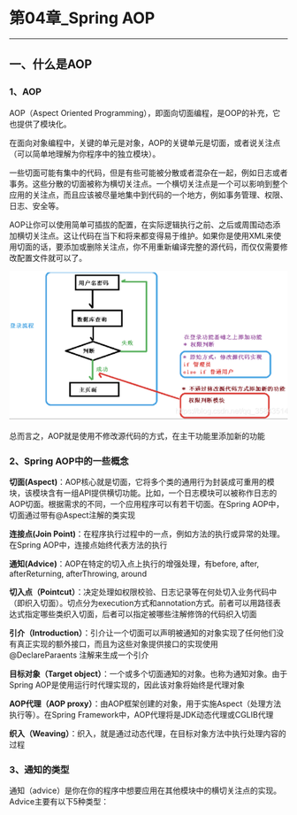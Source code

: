 # 第04章_Spring AOP

---

## 一、什么是AOP

### 1、AOP

AOP（Aspect Oriented Programming），即面向切面编程，是OOP的补充，它也提供了模块化。

在面向对象编程中，关键的单元是对象，AOP的关键单元是切面，或者说关注点（可以简单地理解为你程序中的独立模块）。

一些切面可能有集中的代码，但是有些可能被分散或者混杂在一起，例如日志或者事务。这些分散的切面被称为横切关注点。一个横切关注点是一个可以影响到整个应用的关注点，而且应该被尽量地集中到代码的一个地方，例如事务管理、权限、日志、安全等。

AOP让你可以使用简单可插拔的配置，在实际逻辑执行之前、之后或周围动态添加横切关注点。这让代码在当下和将来都变得易于维护。如果你是使用XML来使用切面的话，要添加或删除关注点，你不用重新编译完整的源代码，而仅仅需要修改配置文件就可以了。

<img src="images/image-20221025152315647.png" alt="image-20221025152315647" style="zoom:80%;" />

总而言之，AOP就是使用不修改源代码的方式，在主干功能里添加新的功能



### 2、Spring AOP中的一些概念

**切面(Aspect)**：AOP核心就是切面，它将多个类的通用行为封装成可重用的模块，该模块含有一组API提供横切功能。比如，一个日志模块可以被称作日志的AOP切面。根据需求的不同，一个应用程序可以有若干切面。在Spring AOP中，切面通过带有@Aspect注解的类实现

**连接点(Join Point)**：在程序执行过程中的一点，例如方法的执行或异常的处理。在Spring AOP中，连接点始终代表方法的执行

**通知(Advice)**：AOP在特定的切入点上执行的增强处理，有before, after, afterReturning, afterThrowing, around

**切入点（Pointcut）**：决定处理如权限校验、日志记录等在何处切入业务代码中（即织入切面）。切点分为execution方式和annotation方式。前者可以用路径表达式指定哪些类织入切面，后者可以指定被哪些注解修饰的代码织入切面

**引介（Introduction）**：引介让一个切面可以声明被通知的对象实现了任何他们没有真正实现的额外接口，而且为这些对象提供接口的实现使用 @DeclareParaents 注解来生成一个引介

**目标对象（Target object）**：一个或多个切面通知的对象。也称为通知对象。由于Spring AOP是使用运行时代理实现的，因此该对象将始终是代理对象

**AOP代理（AOP proxy）**：由AOP框架创建的对象，用于实施Aspect（处理方法执行等）。在Spring Framework中，AOP代理将是JDK动态代理或CGLIB代理

**织入（Weaving）**：织入，就是通过动态代理，在目标对象方法中执行处理内容的过程



### 3、通知的类型

通知（advice）是你在你的程序中想要应用在其他模块中的横切关注点的实现。Advice主要有以下5种类型：

